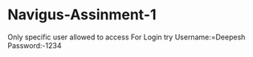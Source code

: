 # Navigus-Assinment-1
Only specific user allowed to access
For Login try
Username:=Deepesh
Password:-1234
